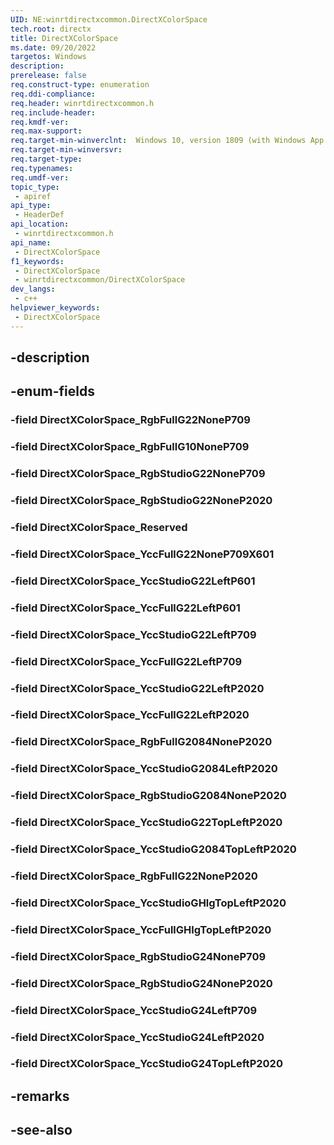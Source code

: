 ```yaml
---
UID: NE:winrtdirectxcommon.DirectXColorSpace
tech.root: directx
title: DirectXColorSpace
ms.date: 09/20/2022
targetos: Windows
description: 
prerelease: false
req.construct-type: enumeration
req.ddi-compliance: 
req.header: winrtdirectxcommon.h
req.include-header: 
req.kmdf-ver: 
req.max-support: 
req.target-min-winverclnt:  Windows 10, version 1809 (with Windows App SDK 1.0 or later)
req.target-min-winversvr: 
req.target-type: 
req.typenames: 
req.umdf-ver: 
topic_type:
 - apiref
api_type:
 - HeaderDef
api_location:
 - winrtdirectxcommon.h
api_name:
 - DirectXColorSpace
f1_keywords:
 - DirectXColorSpace
 - winrtdirectxcommon/DirectXColorSpace
dev_langs:
 - c++
helpviewer_keywords:
 - DirectXColorSpace
---
```


## -description

## -enum-fields

### -field DirectXColorSpace_RgbFullG22NoneP709

### -field DirectXColorSpace_RgbFullG10NoneP709

### -field DirectXColorSpace_RgbStudioG22NoneP709

### -field DirectXColorSpace_RgbStudioG22NoneP2020

### -field DirectXColorSpace_Reserved

### -field DirectXColorSpace_YccFullG22NoneP709X601

### -field DirectXColorSpace_YccStudioG22LeftP601

### -field DirectXColorSpace_YccFullG22LeftP601

### -field DirectXColorSpace_YccStudioG22LeftP709

### -field DirectXColorSpace_YccFullG22LeftP709

### -field DirectXColorSpace_YccStudioG22LeftP2020

### -field DirectXColorSpace_YccFullG22LeftP2020

### -field DirectXColorSpace_RgbFullG2084NoneP2020

### -field DirectXColorSpace_YccStudioG2084LeftP2020

### -field DirectXColorSpace_RgbStudioG2084NoneP2020

### -field DirectXColorSpace_YccStudioG22TopLeftP2020

### -field DirectXColorSpace_YccStudioG2084TopLeftP2020

### -field DirectXColorSpace_RgbFullG22NoneP2020

### -field DirectXColorSpace_YccStudioGHlgTopLeftP2020

### -field DirectXColorSpace_YccFullGHlgTopLeftP2020

### -field DirectXColorSpace_RgbStudioG24NoneP709

### -field DirectXColorSpace_RgbStudioG24NoneP2020

### -field DirectXColorSpace_YccStudioG24LeftP709

### -field DirectXColorSpace_YccStudioG24LeftP2020

### -field DirectXColorSpace_YccStudioG24TopLeftP2020

## -remarks

## -see-also

